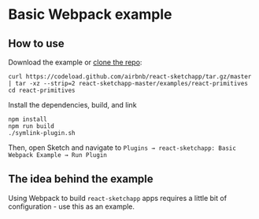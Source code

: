 # Basic Webpack example

## How to use
Download the example or [clone the repo](http://github.com/airbnb/react-sketchapp):
```
curl https://codeload.github.com/airbnb/react-sketchapp/tar.gz/master | tar -xz --strip=2 react-sketchapp-master/examples/react-primitives
cd react-primitives
```

Install the dependencies, build, and link
```
npm install
npm run build
./symlink-plugin.sh
```

Then, open Sketch and navigate to `Plugins → react-sketchapp: Basic Webpack Example → Run Plugin`

## The idea behind the example

Using Webpack to build `react-sketchapp` apps requires a little bit of configuration - use this as an example.
